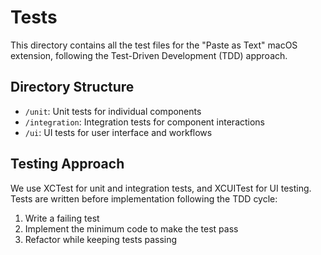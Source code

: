 # Tests

This directory contains all the test files for the "Paste as Text" macOS extension, following the Test-Driven Development (TDD) approach.

## Directory Structure

- `/unit`: Unit tests for individual components
- `/integration`: Integration tests for component interactions
- `/ui`: UI tests for user interface and workflows

## Testing Approach

We use XCTest for unit and integration tests, and XCUITest for UI testing. Tests are written before implementation following the TDD cycle:

1. Write a failing test
2. Implement the minimum code to make the test pass
3. Refactor while keeping tests passing